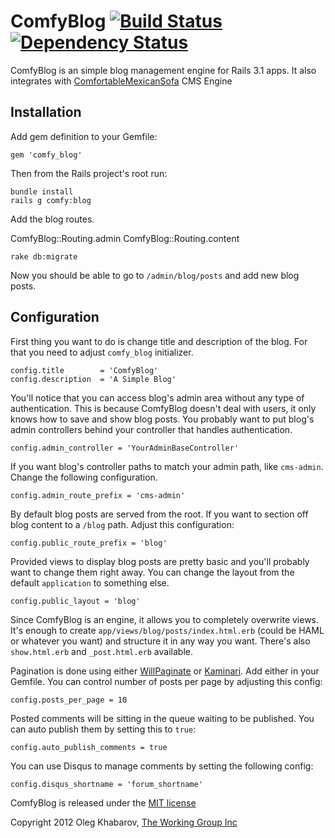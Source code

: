 # ComfyBlog [![Build Status](https://secure.travis-ci.org/comfy/comfy-blog.png)](http://travis-ci.org/comfy/comfy-blog) [![Dependency Status](https://gemnasium.com/comfy/comfy-blog.png)](https://gemnasium.com/comfy/comfy-blog)

ComfyBlog is an simple blog management engine for Rails 3.1 apps. It also integrates with [ComfortableMexicanSofa](https://github.com/comfy/comfortable-mexican-sofa) CMS Engine

## Installation

Add gem definition to your Gemfile:
    
    gem 'comfy_blog'
    
Then from the Rails project's root run:
    
    bundle install
    rails g comfy:blog

Add the blog routes.

  ComfyBlog::Routing.admin
  ComfyBlog::Routing.content

    rake db:migrate
    
Now you should be able to go to `/admin/blog/posts` and add new blog posts.

## Configuration

First thing you want to do is change title and description of the blog.
For that you need to adjust `comfy_blog` initializer.

    config.title        = 'ComfyBlog'
    config.description  = 'A Simple Blog'

You'll notice that you can access blog's admin area without any type of authentication.
This is because ComfyBlog doesn't deal with users, it only knows how to save and show 
blog posts. You probably want to put blog's admin controllers behind your controller
that handles authentication. 
    
    config.admin_controller = 'YourAdminBaseController'
    
If you want blog's controller paths to match your admin path, like `cms-admin`. Change
the following configuration.
    
    config.admin_route_prefix = 'cms-admin'
    
By default blog posts are served from the root. If you want to section off blog content
to a `/blog` path. Adjust this configuration:
    
    config.public_route_prefix = 'blog'
    
Provided views to display blog posts are pretty basic and you'll probably want to change
them right away. You can change the layout from the default `application` to something else.
    
    config.public_layout = 'blog'
    
Since ComfyBlog is an engine, it allows you to completely overwrite views. It's enough to
create `app/views/blog/posts/index.html.erb` (could be HAML or whatever you want) and structure
it in any way you want. There's also `show.html.erb` and `_post.html.erb` available.
    
Pagination is done using either [WillPaginate](https://github.com/mislav/will_paginate) or [Kaminari](https://github.com/amatsuda/kaminari). Add either in your Gemfile.
You can control number of posts per page by adjusting this config:
    
    config.posts_per_page = 10
    
Posted comments will be sitting in the queue waiting to be published. You can auto publish them
by setting this to `true`:

    config.auto_publish_comments = true
    
You can use Disqus to manage comments by setting the following config:

    config.disqus_shortname = 'forum_shortname'


ComfyBlog is released under the [MIT license](https://github.com/comfy/comfy-blog/raw/master/LICENSE) 

Copyright 2012 Oleg Khabarov, [The Working Group Inc](http://www.twg.ca)